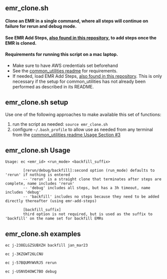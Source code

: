 ## emr_clone.sh
#### Clone an EMR in a single command, where all steps will continue on failure for rerun and debug mode.
#### See EMR Add Steps, [also found in this repository](https://gitlab.spectrumflow.net/awspilot/pi-datalake-user-utilities/-/blob/master/terminal/emr_add_steps/add_steps_emr.sh), to add steps once the EMR is cloned.

#### Requirements for running this script on a mac laptop.
- Make sure to have AWS credentials set beforehand
- See the [common_utilities readme](https://gitlab.spectrumflow.net/awspilot/pi-datalake-user-utilities/-/blob/master/terminal/common_utilities/README.md) for requirements.
- If needed, load EMR Add Steps, [also found in this repository](https://gitlab.spectrumflow.net/awspilot/pi-datalake-user-utilities/-/blob/master/terminal/emr_add_steps/add_steps_emr.sh).  This is only necessary if the setup for common_utilities has not already been performed as described in its README.

## emr_clone.sh setup
Use one of the following approaches to make available this set of functions:
  1. run the script as needed:  `source emr_clone.sh`
  2. configure `~/.bash_profile` to allow use as needed from any terminal from the [common_utilities readme Usage Section #3](https://gitlab.spectrumflow.net/awspilot/pi-datalake-user-utilities/-/blob/master/terminal/common_utilities/README.md)


## emr_clone.sh Usage
```
Usage: ec <emr_id> <run_mode> <backfill_suffix>

        [rerun/debug/backfill]:second option (run_mode) defaults to 'rerun' if nothing is entered
        -- 'rerun' is a straight clone that terminates after steps are complete, name includes 'rerun'
        -- 'debug' includes all steps, but has a 3h timeout, name includes 'debug'
        -- 'backfill' includes no steps because they need to be added directly thereafter (using emr-add-steps)

        [backfill_suffix]
        third option is not required, but is used as the suffix to 'backfill' on the name set for backfill EMRs
```

## emr_clone.sh examples
```
ec j-238ELGZSUBXZH backfill jan_mar23

ec j-3KZGWT26LCNU

ec j-57BQUMYWVRJ5 rerun

ec j-USNVD4OWC7BO debug
```


